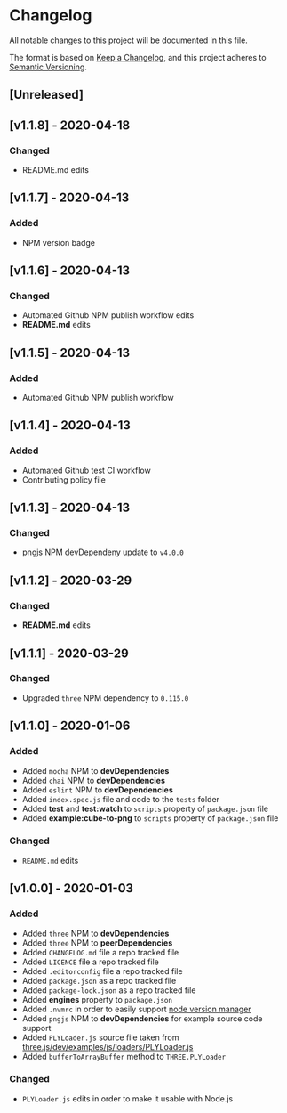 # Changelog
All notable changes to this project will be documented in this file.

The format is based on [Keep a Changelog](https://keepachangelog.com/en/1.0.0/),
and this project adheres to [Semantic Versioning](https://semver.org/spec/v2.0.0.html).

## [Unreleased]


## [v1.1.8] - 2020-04-18
### Changed
- README.md edits

## [v1.1.7] - 2020-04-13
### Added
- NPM version badge

## [v1.1.6] - 2020-04-13
### Changed
- Automated Github NPM publish workflow edits
- **README.md** edits

## [v1.1.5] - 2020-04-13
### Added
- Automated Github NPM publish workflow


## [v1.1.4] - 2020-04-13
### Added
- Automated Github test CI workflow
- Contributing policy file


## [v1.1.3] - 2020-04-13
### Changed
- pngjs NPM devDependeny update to `v4.0.0`


## [v1.1.2] - 2020-03-29
### Changed
- **README.md** edits


## [v1.1.1] - 2020-03-29
### Changed
- Upgraded `three` NPM dependency to `0.115.0`


## [v1.1.0] - 2020-01-06
### Added
- Added `mocha` NPM to **devDependencies**
- Added `chai` NPM to **devDependencies**
- Added `eslint` NPM to **devDependencies**
- Added `index.spec.js` file and code to the `tests` folder
- Added **test** and **test:watch** to `scripts` property of `package.json` file
- Added **example:cube-to-png** to `scripts` property of `package.json` file

### Changed
- `README.md` edits

## [v1.0.0] - 2020-01-03
### Added
- Added `three` NPM to **devDependencies**
- Added `three` NPM to **peerDependencies**
- Added `CHANGELOG.md` file a repo tracked file
- Added `LICENCE` file a repo tracked file
- Added `.editorconfig` file a repo tracked file
- Added `package.json` as a repo tracked file
- Added `package-lock.json` as a repo tracked file
- Added **engines** property to `package.json`
- Added `.nvmrc` in order to easily support [node version manager][nvm]
- Added `pngjs` NPM to **devDependencies** for example source code support
- Added `PLYLoader.js` source file taken from [three.js/dev/examples/js/loaders/PLYLoader.js][plyloader-source-url]
- Added `bufferToArrayBuffer` method to `THREE.PLYLoader`


### Changed
- `PLYLoader.js` edits in order to make it usable with Node.js

[nvm]: https://github.com/nvm-sh/nvm
[plyloader-source-url]: https://raw.githubusercontent.com/mrdoob/three.js/dev/examples/js/loaders/PLYLoader.js